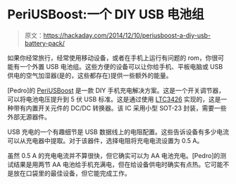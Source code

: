 # PeriUSBoost:一个 DIY USB 电池组

> 原文：<https://hackaday.com/2014/12/10/periusboost-a-diy-usb-battery-pack/>

如果你经常旅行，经常使用移动设备，或者在手机上运行有问题的 rom，你很可能有一个外置 USB 电池组。这些方便的设备可以让你给手机、平板电脑或 USB 供电的空气加湿器(是的，这些都存在)提供一些额外的能量。

[Pedro]的 [PeriUSBoost](http://hackaday.io/project/3591-periusboost) 是一款 DIY 手机充电解决方案。这是一个开关调节器，可以将电池电压提升到 5 伏 USB 标准。这是通过使用 [LTC3426](http://www.linear.com/product/LTC3426) 实现的，这是一种带有内置开关元件的 DC/DC 转换器。该 IC 采用小型 SOT-23 封装，需要一些外部无源器件。

USB 充电的一个有趣细节是 USB 数据线上的电阻配置。这些告诉设备有多少电流可以从充电器中提取。对于该器件，选择电阻将充电电流设置为 0.5 A。

虽然 0.5 A 的充电电流并不算很快，但它确实可以为 AA 电池充电。[Pedro]的测试结果是用两节 AA 电池给手机充满电，但在给设备供电时确实有点热。它可能不是放在口袋里的最佳设备，但它能完成工作。
